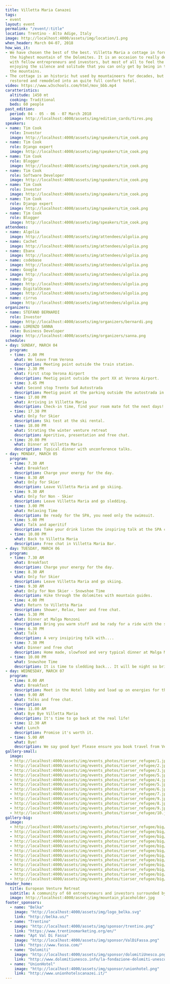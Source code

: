 ```yaml
---
title: Villetta Maria Canazei
tags:
- event
layout: event
permalink: "/event/:title"
location: Trentino - Alto Adige, Italy
image: http://localhost:4000/assets/img/location/1.png
when_header: March 04-07, 2018
how_was_it:
- We have chosen the best of the best. Villetta Maria a cottage in fornt of the Marmolada
  the highest mountain of the Dolomites. It is an occasion to really deeply connect
  with fellow entrepreneurs and investors, but most of all to feel the pull of nature,
  enjoying the silence and solitude that you can only get by being in the middle of
  the mountains.
- The cottage is an historic hut used by mountaineers for decades, but has been completely
  restored and remodeled into an quite full confort hotel.
video: https://www.w3schools.com/html/mov_bbb.mp4
caratteristics:
  altitude: 1450 mt
  cooking: Traditional
  beds: 60 people
past_edition:
  period: 04 - 05 - 06 - 07 March 2018
  image: http://localhost:4000/assets/img/edition_cards/tires.png
speakers:
- name: Tim Cook
  role: Investor
  image: http://localhost:4000/assets/img/speakers/tim_cook.png
- name: Tim Cook
  role: Django expert
  image: http://localhost:4000/assets/img/speakers/tim_cook.png
- name: Tim Cook
  role: Blogger
  image: http://localhost:4000/assets/img/speakers/tim_cook.png
- name: Tim Cook
  role: Software Developer
  image: http://localhost:4000/assets/img/speakers/tim_cook.png
- name: Tim Cook
  role: Investor
  image: http://localhost:4000/assets/img/speakers/tim_cook.png
- name: Tim Cook
  role: Django expert
  image: http://localhost:4000/assets/img/speakers/tim_cook.png
- name: Tim Cook
  role: Blogger
  image: http://localhost:4000/assets/img/speakers/tim_cook.png
attendees:
- name: Algolia
  image: http://localhost:4000/assets/img/attendees/algolia.png
- name: Cachet
  image: http://localhost:4000/assets/img/attendees/algolia.png
- name: Ebanx
  image: http://localhost:4000/assets/img/attendees/algolia.png
- name: codebase
  image: http://localhost:4000/assets/img/attendees/algolia.png
- name: Google
  image: http://localhost:4000/assets/img/attendees/algolia.png
- name: Drip
  image: http://localhost:4000/assets/img/attendees/algolia.png
- name: DigitalOcean
  image: http://localhost:4000/assets/img/attendees/algolia.png
- name: cirrus
  image: http://localhost:4000/assets/img/attendees/algolia.png
organizers:
- name: STEFANO BERNARDI
  role: Investor
  image: http://localhost:4000/assets/img/organizers/bernardi.png
- name: LORENZO SANNA
  role: Business Developer
  image: http://localhost:4000/assets/img/organizers/sanna.png
schedule:
- day: SUNDAY, MARCH 04
  program:
  - time: 2.00 PM
    what: We leave from Verona
    description: Meeting point outside the train station.
  - time: 2.30 PM
    what: First stop Verona Airport
    description: Meetig point outside the port XX at Verona Airport.
  - time: 3.45 PM
    what: Second stop Trento Sud Autostrada
    description: Meetig point at the parking outside the autostrada in Trento Sud.
  - time: 17.00 PM
    what: Arriving in Villetta Maria
    description: Check-in time, find your room mate fot the next days!
  - time: 17.30 PM
    what: Only for Skier
    description: Ski test at the ski rental.
  - time: 18.00 PM
    what: Strating the winter venture retreat
    description: Aperitivo, presentation and free chat.
  - time: 20.00 PM
    what: Dinner at Villetta Maria
    description: Typical dinner with unconference talks.
- day: MONDAY, MARCH 05
  program:
  - time: 7.30 AM
    what: Breakfast
    description: Charge your energy for the day.
  - time: 8.30 AM
    what: Only for Skier
    description: Leave Villetta Maria and go skiing.
  - time: 9.30 AM
    what: Only for Non - Skier
    description: Leave Villetta Maria and go sledding.
  - time: 3.00 PM
    what: Relaxing Time 
    description: Be ready for the SPA, you need only the swimsuit.
  - time: 5.00 PM
    what: Talk and aperitif
    description: Take your drink listen the inspiring talk at the SPA center.
  - time: 10.00 PM
    what: Back to Villetta Maria
    description: Free chat in Villetta Maria Bar.
- day: TUESDAY, MARCH 06
  program:
  - time: 7.30 AM
    what: Breakfast
    description: Charge your energy for the day.
  - time: 8.30 AM
    what: Only for Skier
    description: Leave Villetta Maria and go skiing.
  - time: 9.30 AM
    what: Only for Non Skier - Snowshoe Time
    description: Hike through the dolomites with mountain guides.
  - time: 4.00 PM
    what: Return to Villetta Maria
    description: Shower, Relax, beer and free chat.
  - time: 5.30 PM
    what: Dinner at Malga Monzoni
    description: Bring you warm stuff and be rady for a ride with the snowmobile to Malga Monzoni.
  - time: 6.30 PM
    what: Talk
    description: A very insipiring talk with....
  - time: 7.30 PM
    what: Dinner and free chat
    description: Home made, slowfood and very typical dinner at Malga Monzioni.
  - time: 10.00 PM
    what: Snowshoe Time
    description: It is time to sledding back... It will be night so bring a light with you!.
- day: WEDNESDAY, MARCH 07
  program:
  - time: 8.00 AM
    what: Breakfast
    description: Meet in the Hotel lobby and load up on energies for the day.
  - time: 9.00 AM
    what: Talks and free chat.
    description:
  - time: 11.00 AM
    what: Bye Bye Villetta Maria
    description: It's time to go back at the real life!
  - time: 12.30 AM
    what: Lunch
    description: Promise it's worth it.
  - time: 5.00 AM
    what: Bye!
    description: We say good bye! Please ensure you book travel from Verona at 5:30pm at the earliest. If you need to leave earlier, please contact us before purchasing a ticket to make sure we can accomodate. We suggest spending the night in Verona and booking travel for the next morning! It is a stunning city.
gallery-small:
  image:
  - http://localhost:4000/assets/img/events_photos/tierser_refugee/1.jpg
  - http://localhost:4000/assets/img/events_photos/tierser_refugee/2.jpg
  - http://localhost:4000/assets/img/events_photos/tierser_refugee/3.jpg
  - http://localhost:4000/assets/img/events_photos/tierser_refugee/5.jpg
  - http://localhost:4000/assets/img/events_photos/tierser_refugee/4.jpg
  - http://localhost:4000/assets/img/events_photos/tierser_refugee/5.jpg
  - http://localhost:4000/assets/img/events_photos/tierser_refugee/6.jpg
  - http://localhost:4000/assets/img/events_photos/tierser_refugee/7.jpg
  - http://localhost:4000/assets/img/events_photos/tierser_refugee/9.jpg
  - http://localhost:4000/assets/img/events_photos/tierser_refugee/8.jpg
  - http://localhost:4000/assets/img/events_photos/tierser_refugee/9.jpg
  - http://localhost:4000/assets/img/events_photos/tierser_refugee/10.jpg
gallery-big:
  image:
  - http://localhost:4000/assets/img/events_photos/tierser_refugee/big/1.jpg
  - http://localhost:4000/assets/img/events_photos/tierser_refugee/big/2.jpg
  - http://localhost:4000/assets/img/events_photos/tierser_refugee/big/3.jpg
  - http://localhost:4000/assets/img/events_photos/tierser_refugee/big/5.jpg
  - http://localhost:4000/assets/img/events_photos/tierser_refugee/big/4.jpg
  - http://localhost:4000/assets/img/events_photos/tierser_refugee/big/5.jpg
  - http://localhost:4000/assets/img/events_photos/tierser_refugee/big/6.jpg
  - http://localhost:4000/assets/img/events_photos/tierser_refugee/big/7.jpg
  - http://localhost:4000/assets/img/events_photos/tierser_refugee/big/9.jpg
  - http://localhost:4000/assets/img/events_photos/tierser_refugee/big/8.jpg
  - http://localhost:4000/assets/img/events_photos/tierser_refugee/big/9.jpg
  - http://localhost:4000/assets/img/events_photos/tierser_refugee/big/10.jpg
header_home: 
  title: European Venture Retreat
  subtitle: A community of 60 entrepreneurs and investors surrounded by the Dolomites
  image: http://localhost:4000/assets/img/mountain_placeholder.jpg
footer_sponsors:
  - name: "Belka"
    image: "http://localhost:4000/assets/img/logo_belka.svg"
    link: "http://belka.us/"
  - name: "Trentino"
    image: "http://localhost:4000/assets/img/sponsor/trentino.png"
    link: "https://www.trentinomarketing.org/en/"
  - name: "Apt Val Di Fassa"
    image: "http://localhost:4000/assets/img/sponsor/ValDiFassa.png"
    link: "https://www.fassa.com/"
  - name: "Dolomiti"
    image: "http://localhost:4000/assets/img/sponsor/dolomitiUnesco.png"
    link: "http://www.dolomitiunesco.info/la-fondazione-dolomiti-unesco/?lang=en"
  - name: "UnionHotel"
    image: "http://localhost:4000/assets/img/sponsor/unionhotel.png"
    link: "http://www.unionhotelscanazei.it/"
---
```

